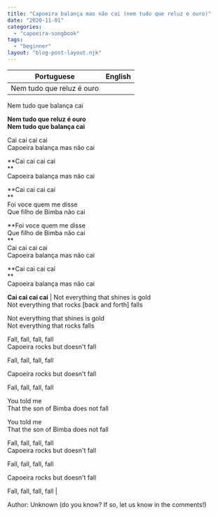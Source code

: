 ```yaml
---
title: "Capoeira balança mas não cai (nem tudo que reluz e ouro)"
date: "2020-11-01"
categories: 
  - "capoeira-songbook"
tags: 
  - "beginner"
layout: "blog-post-layout.njk"
---
```


| Portuguese | English |
| --- | --- |
| Nem tudo que reluz é ouro  
Nem tudo que balança cai  
  
**Nem tudo que reluz é ouro  
Nem tudo que balança cai**  
  
Cai cai cai cai  
Capoeira balança mas não cai  
  
**Cai cai cai cai  
**  
Capoeira balança mas não cai  
  
**Cai cai cai cai  
**  
Foi voce quem me disse  
Que filho de Bimba não cai  
  
**Foi voce quem me disse  
Que filho de Bimba não cai  
**  
Cai cai cai cai  
Capoeira balança mas não cai  
  
**Cai cai cai cai  
**  
Capoeira balança mas não cai  
  
**Cai cai cai cai** | Not everything that shines is gold  
Not everything that rocks \[back and forth\] falls  
  
Not everything that shines is gold  
Not everything that rocks falls  
  
Fall, fall, fall, fall  
Capoeira rocks but doesn't fall  
  
Fall, fall, fall, fall  
  
Capoeira rocks but doesn't fall  
  
Fall, fall, fall, fall  
  
You told me  
That the son of Bimba does not fall  
  
You told me  
That the son of Bimba does not fall  
  
Fall, fall, fall, fall  
Capoeira rocks but doesn't fall  
  
Fall, fall, fall, fall  
  
Capoeira rocks but doesn't fall  
  
Fall, fall, fall, fall |

<figcaption>

Author: Unknown (do you know? If so, let us know in the comments!)

</figcaption>
